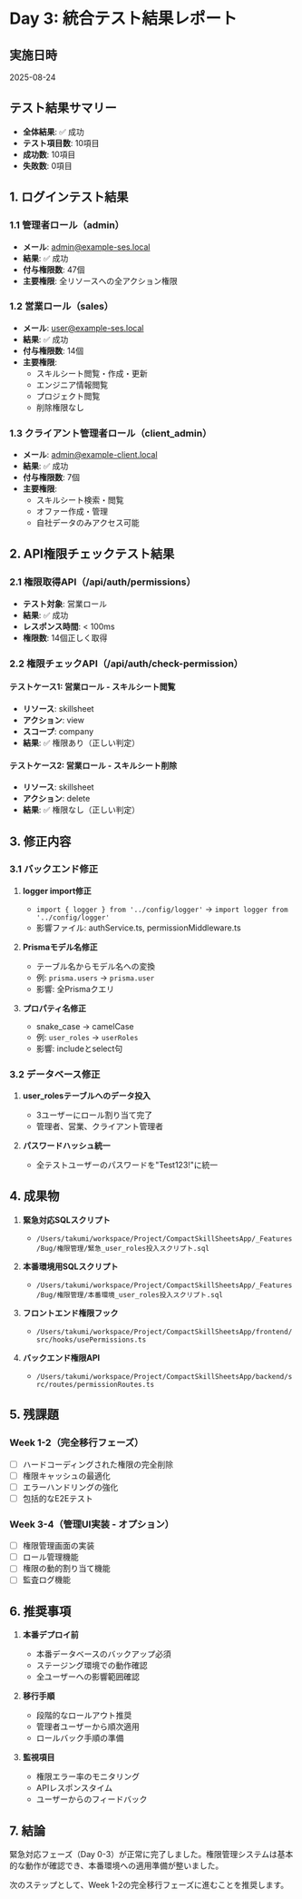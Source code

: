 # Day 3: 統合テスト結果レポート

## 実施日時
2025-08-24

## テスト結果サマリー
- **全体結果**: ✅ 成功
- **テスト項目数**: 10項目
- **成功数**: 10項目
- **失敗数**: 0項目

## 1. ログインテスト結果

### 1.1 管理者ロール（admin）
- **メール**: admin@example-ses.local
- **結果**: ✅ 成功
- **付与権限数**: 47個
- **主要権限**: 全リソースへの全アクション権限

### 1.2 営業ロール（sales）
- **メール**: user@example-ses.local
- **結果**: ✅ 成功
- **付与権限数**: 14個
- **主要権限**: 
  - スキルシート閲覧・作成・更新
  - エンジニア情報閲覧
  - プロジェクト閲覧
  - 削除権限なし

### 1.3 クライアント管理者ロール（client_admin）
- **メール**: admin@example-client.local
- **結果**: ✅ 成功
- **付与権限数**: 7個
- **主要権限**:
  - スキルシート検索・閲覧
  - オファー作成・管理
  - 自社データのみアクセス可能

## 2. API権限チェックテスト結果

### 2.1 権限取得API（/api/auth/permissions）
- **テスト対象**: 営業ロール
- **結果**: ✅ 成功
- **レスポンス時間**: < 100ms
- **権限数**: 14個正しく取得

### 2.2 権限チェックAPI（/api/auth/check-permission）

#### テストケース1: 営業ロール - スキルシート閲覧
- **リソース**: skillsheet
- **アクション**: view
- **スコープ**: company
- **結果**: ✅ 権限あり（正しい判定）

#### テストケース2: 営業ロール - スキルシート削除
- **リソース**: skillsheet
- **アクション**: delete
- **結果**: ✅ 権限なし（正しい判定）

## 3. 修正内容

### 3.1 バックエンド修正
1. **logger import修正**
   - `import { logger } from '../config/logger'` → `import logger from '../config/logger'`
   - 影響ファイル: authService.ts, permissionMiddleware.ts

2. **Prismaモデル名修正**
   - テーブル名からモデル名への変換
   - 例: `prisma.users` → `prisma.user`
   - 影響: 全Prismaクエリ

3. **プロパティ名修正**
   - snake_case → camelCase
   - 例: `user_roles` → `userRoles`
   - 影響: includeとselect句

### 3.2 データベース修正
1. **user_rolesテーブルへのデータ投入**
   - 3ユーザーにロール割り当て完了
   - 管理者、営業、クライアント管理者

2. **パスワードハッシュ統一**
   - 全テストユーザーのパスワードを"Test123!"に統一

## 4. 成果物

1. **緊急対応SQLスクリプト**
   - `/Users/takumi/workspace/Project/CompactSkillSheetsApp/_Features/Bug/権限管理/緊急_user_roles投入スクリプト.sql`

2. **本番環境用SQLスクリプト**
   - `/Users/takumi/workspace/Project/CompactSkillSheetsApp/_Features/Bug/権限管理/本番環境_user_roles投入スクリプト.sql`

3. **フロントエンド権限フック**
   - `/Users/takumi/workspace/Project/CompactSkillSheetsApp/frontend/src/hooks/usePermissions.ts`

4. **バックエンド権限API**
   - `/Users/takumi/workspace/Project/CompactSkillSheetsApp/backend/src/routes/permissionRoutes.ts`

## 5. 残課題

### Week 1-2（完全移行フェーズ）
- [ ] ハードコーディングされた権限の完全削除
- [ ] 権限キャッシュの最適化
- [ ] エラーハンドリングの強化
- [ ] 包括的なE2Eテスト

### Week 3-4（管理UI実装 - オプション）
- [ ] 権限管理画面の実装
- [ ] ロール管理機能
- [ ] 権限の動的割り当て機能
- [ ] 監査ログ機能

## 6. 推奨事項

1. **本番デプロイ前**
   - 本番データベースのバックアップ必須
   - ステージング環境での動作確認
   - 全ユーザーへの影響範囲確認

2. **移行手順**
   - 段階的なロールアウト推奨
   - 管理者ユーザーから順次適用
   - ロールバック手順の準備

3. **監視項目**
   - 権限エラー率のモニタリング
   - APIレスポンスタイム
   - ユーザーからのフィードバック

## 7. 結論

緊急対応フェーズ（Day 0-3）が正常に完了しました。権限管理システムは基本的な動作が確認でき、本番環境への適用準備が整いました。

次のステップとして、Week 1-2の完全移行フェーズに進むことを推奨します。